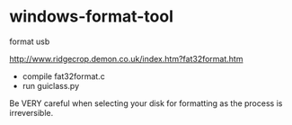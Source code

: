 # windows-format-tool
format usb

http://www.ridgecrop.demon.co.uk/index.htm?fat32format.htm

 - compile fat32format.c 
 - run guiclass.py
 
Be VERY careful when selecting your disk for formatting as the process is irreversible. 
